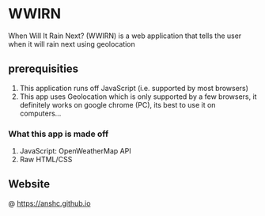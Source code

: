 # WWIRN
When Will It Rain Next? (WWIRN) is a web application that tells the user when it will rain next using geolocation 
## prerequisities
1. This application runs off JavaScript (i.e. supported by most browsers)
2. This app uses Geolocation which is only supported by a few browsers, it definitely works on google chrome (PC), its best to use it on computers...
### What this app is made off
1. JavaScript: OpenWeatherMap API
2. Raw HTML/CSS

## Website
@ https://anshc.github.io
